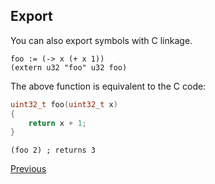 Export
------
You can also export symbols with C linkage.

    foo := (-> x (+ x 1))
    (extern u32 "foo" u32 foo)

The above function is equivalent to the C code:

```c
uint32_t foo(uint32_t x)
{
    return x + 1;
}
```

    (foo 2) ; returns 3

[Previous](?href=c_api)
